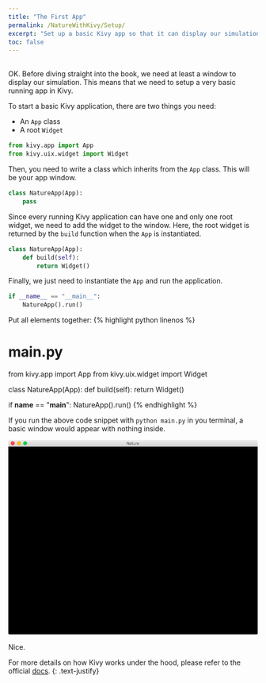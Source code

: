 ```yaml
---
title: "The First App"
permalink: /NatureWithKivy/Setup/
excerpt: "Set up a basic Kivy app so that it can display our simulation"
toc: false
---
```

<br>
OK. Before diving straight into the book, we need at least a window to display our simulation. This means that we need to setup a very basic running app in Kivy.

To start a basic Kivy application, there are two things you need:
- An `App` class
- A root `Widget`

```python
from kivy.app import App
from kivy.uix.widget import Widget
```

Then, you need to write a class which inherits from the `App` class. This will be your app window.

```python
class NatureApp(App):
    pass
```

Since every running Kivy application can have one and only one root widget, we need to add the widget to the window. Here, the root widget is returned by the `build` function when the `App` is instantiated.

```python
class NatureApp(App):
    def build(self):
        return Widget()
```

Finally, we just need to instantiate the `App` and run the application.

```python
if __name__ == "__main__":
    NatureApp().run()
```

Put all elements together:
{% highlight python linenos %}
# main.py

from kivy.app import App
from kivy.uix.widget import Widget

class NatureApp(App):
    def build(self):
        return Widget()


if __name__ == "__main__":
    NatureApp().run()
{% endhighlight %}


If you run the above code snippet with `python main.py` in you terminal, a basic window would appear with nothing inside.

![A running app](/assets/images/TheFirstApp.png 'A running app')

Nice.

For more details on how Kivy works under the hood, please refer to the official [docs](https://kivy.org/doc/stable/guide/basic.html#quickstart).
{: .text-justify}
